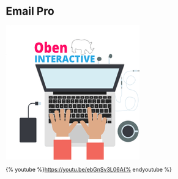 # Email Pro
![](oben-interactive-fr-avatar-yeah-min.png)

{% youtube %}https://youtu.be/ebGnSv3L06A{% endyoutube %}



